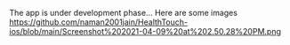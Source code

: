 The app is under development phase...
Here are some images 
https://github.com/naman2001jain/HealthTouch-ios/blob/main/Screenshot%202021-04-09%20at%202.50.28%20PM.png
